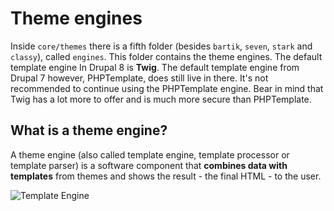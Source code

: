 # Theme engines

Inside `core/themes` there is a fifth folder (besides `bartik`, `seven`, `stark` and `classy`), called `engines`. This folder contains the theme engines. The default template engine In Drupal 8 is **Twig**. The default template engine from Drupal 7 however, PHPTemplate, does still live in there. It's not recommended to continue using the PHPTemplate engine. Bear in mind that Twig has a lot more to offer and is much more secure than PHPTemplate.

## What is a theme engine?

A theme engine (also called template engine, template processor or template parser) is a software component that **combines data with templates** from themes and shows the result - the final HTML - to the user.

![Template Engine](https://raw.githubusercontent.com/sqndr/d8-theming-guide/master/img/template-engine.png)
